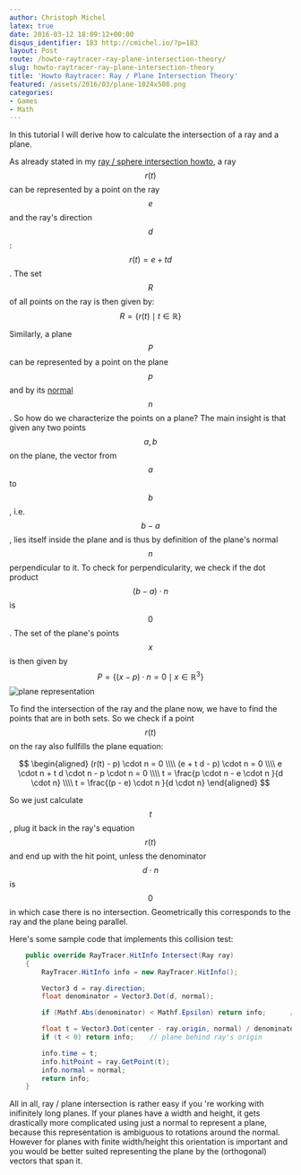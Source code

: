 ```yaml
---
author: Christoph Michel
latex: true
date: 2016-03-12 18:09:12+00:00
disqus_identifier: 183 http://cmichel.io/?p=183
layout: Post
route: /howto-raytracer-ray-plane-intersection-theory/
slug: howto-raytracer-ray-plane-intersection-theory
title: 'Howto Raytracer: Ray / Plane Intersection Theory'
featured: /assets/2016/03/plane-1024x508.png
categories:
- Games
- Math
---
```

In this tutorial I will derive how to calculate the intersection of a ray and a plane.

As already stated in my [ray / sphere intersection howto](http://cmichel.io/howto-raytracer-ray-sphere-intersection-theory/), a ray $$r(t)$$ can be represented by a point on the ray $$e$$ and the ray's direction $$d$$: $$r(t)=e + t d$$. The set $$R$$ of all points on the ray is then given by: $$R = \{r(t) \mid t \in \mathbb{R}\}$$

Similarly, a plane $$P$$ can be represented by a point on the plane $$p$$ and by its [normal](https://en.wikipedia.org/wiki/Normal_(geometry)) $$n$$. So how do we characterize the points on a plane? The main insight is that given any two points $$a,b$$ on the plane, the vector from $$a$$ to $$b$$, i.e. $$b-a$$, lies itself inside the plane and is thus by definition of the plane's normal $$n$$ perpendicular to it. To check for perpendicularity, we check if the dot product $$(b-a)\cdot n$$ is $$0$$. The set of the plane's points $$x$$ is then given by $$P = \{(x-p) \cdot n = 0 \mid x \in \mathbb{R}^3\}$$
![plane representation](http://cmichel.io/assets/2016/03/plane-1024x508.png)

To find the intersection of the ray and the plane now, we have to find the points that are in both sets. So we check if a point $$r(t)$$ on the ray also fullfills the plane equation:

$$
\begin{aligned}
(r(t) - p) \cdot n = 0 \\\\
(e + t d - p) \cdot n = 0 \\\\
e \cdot n + t d \cdot n - p \cdot n = 0 \\\\
t = \frac{p \cdot n - e \cdot n }{d \cdot n} \\\\
t = \frac{(p - e) \cdot n }{d \cdot n}
\end{aligned}
$$

So we just calculate $$t$$, plug it back in the ray's equation $$r(t)$$ and end up with the hit point, unless the denominator $$d \cdot n$$ is $$0$$ in which case there is no intersection. Geometrically this corresponds to the ray and the plane being parallel.

Here's some sample code that implements this collision test:
```C#
    public override RayTracer.HitInfo Intersect(Ray ray)
    {
        RayTracer.HitInfo info = new RayTracer.HitInfo();

        Vector3 d = ray.direction;
        float denominator = Vector3.Dot(d, normal);

        if (Mathf.Abs(denominator) < Mathf.Epsilon) return info;      // direction and plane parallel, no intersection

        float t = Vector3.Dot(center - ray.origin, normal) / denominator;
        if (t < 0) return info;    // plane behind ray's origin

        info.time = t;
        info.hitPoint = ray.GetPoint(t);
        info.normal = normal;
        return info;
    }
```
 
All in all, ray / plane intersection is rather easy if you 're working with inifinitely long planes. If your planes have a width and height, it gets drastically more complicated using just a normal to represent a plane, because this representation is ambiguous to rotations around the normal. However for planes with finite width/height this orientation is important and you would be better suited representing the plane by the (orthogonal) vectors that span it.




